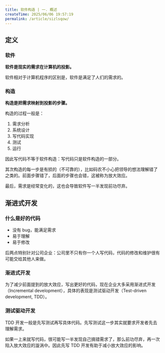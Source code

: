 ```yaml
---
title: 软件构造 | 一. 概述
createTime: 2025/06/06 19:57:19
permalink: /article/sizlsqow/
---
```

## 定义

### 软件

**软件是现实的需求在计算机的投影。**

软件相对于计算机程序的区别是，软件是满足了人们的需求的。

### 构造

**构造是把需求映射到投影的步骤。**

构造的过程一般是：

1. 需求分析
2. 系统设计
3. 写代码实现
4. 测试
5. 运行

因此写代码不等于软件构造：写代码只是软件构造的一部分。

其次构造的每一步是有损的（不可靠的），比如码农不小心把领导的想法理解错了之类的。前面步骤错了，后面的步骤也会错，这被称为放大效应。

最后，需求是经常变化的，这也会导致软件写一半发现前功尽弃。

## 渐进式开发

### 什么是好的代码

- 没有 bug，能满足需求
- 易于理解
- 易于修改

后两点特别针对公司企业：公司里不只有你一个人写代码，代码的修改和维护很有可能交给其他人来做。

### 渐进式开发

为了减少前面提到的放大效应，写出更好的代码，现在企业大多采用渐进式开发（Incremental development），具体的表现是测试驱动开发（Test-driven development, TDD）。

### 测试驱动开发

TDD 开发一般是先写测试再写具体代码。先写测试这一步其实就要求开发者先去理解需求。

如果一上来就写代码，很可能写一半发现自己搞错需求了，那么前功尽弃，再一次陷入放大效应的漩涡中。因此先写 TDD 开发有助于减小放大效应的影响。



